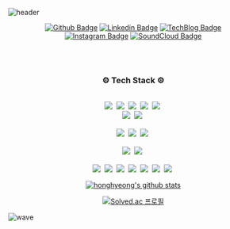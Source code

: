 ![header](https://capsule-render.vercel.app/api?type=waving&color=timeGradient&height=300&section=header&text=Backend%20Devops%20Engineer,%20Seokmin&fontSize=40)


<div align="center">

[![Github Badge](https://img.shields.io/badge/-Github-000?style=flat-square&logo=Github&logoColor=white&link=https://github.com/adldotori)](https://github.com/honghyeong)
[![Linkedin Badge](https://img.shields.io/badge/-LinkedIn-blue?style=flat-square&logo=Linkedin&logoColor=white&link=https://www.linkedin.com/in/seokmin-hong-a51626223/)](https://www.linkedin.com/in/adldotori/) 
[![TechBlog Badge](https://img.shields.io/static/v1.svg?label=Tech%20&message=%20Blog&color=black)](https://5hongmin.tistory.com/.com/)
  <br>
[![Instagram Badge](https://img.shields.io/badge/-Instagram-E4405F?style=flat-square&logo=Instagram&logoColor=white&link=https://www.instagram.com/ohhongmin)](https://www.instagram.com/ohhongmin)
[![SoundCloud Badge](https://img.shields.io/badge/-SoundCloud-FF3300?style=flat-square&logo=SoundCloud&logoColor=white&link=https://soundcloud.com/ohhongmin)](https://soundcloud.com/ohhongmin)

</div>

<br>
<br>
<h3 align="center">⚙️ Tech Stack ⚙️</h3>
<p align="center">
  <br>
  <img src="https://img.shields.io/badge/-C++-ffffff?logo=C"/>&nbsp
  <img src="https://img.shields.io/badge/-PYTHON-ffffff?logo=Python"/>&nbsp
  <img src="https://img.shields.io/badge/-JAVA-ffffff?logo=Java"/>&nbsp
  <img src="https://img.shields.io/badge/-TypeScript-ffffff?logo=Typescript"/>&nbsp
  <img src="https://img.shields.io/badge/-Go-ffffff?logo=Go"/>&nbsp
  <br>
  <img src="https://img.shields.io/badge/-HTML5-ffffff?logo=HTML5"/>&nbsp
  <img src="https://img.shields.io/badge/-CSS3-ffffff?logo=CSS3&logoColor=blue"/>&nbsp
  <br>
  <br>
  <img src="https://img.shields.io/badge/-Spring-ffffff?logo=Spring"/>&nbsp
  <img src="https://img.shields.io/badge/-NestJs-ffffff?logo=NestJs&logoColor=E0234E"/>&nbsp
  <img src="https://img.shields.io/badge/-PostgreSQL-ffffff?logo=PostgreSQL"/>&nbsp
  <br>
  <br>
  <img src="https://img.shields.io/badge/-React-ffffff?logo=React"/>&nbsp
  <img src="https://img.shields.io/badge/-NextJs-ffffff?logo=Next.js&logoColor=black"/>&nbsp
  <br>
  <br>
  <img src="https://img.shields.io/badge/-AWS-ffffff?logo=Amazon"/>&nbsp
  <img src="https://img.shields.io/badge/-git-ffffff?logo=Git"/>&nbsp
  <img src="https://img.shields.io/badge/-Github Actions-ffffff?logo=Github Actions&logoColor=black"/>&nbsp
  <img src="https://img.shields.io/badge/-Docker-ffffff?logo=Docker"/>&nbsp
  <img src="https://img.shields.io/badge/-Pulumi-ffffff?logo=Pulumi&logoColor=8A3391"/>&nbsp
  <img src="https://img.shields.io/badge/-Nx-ffffff?logo=Nx&logoColor=143055"/>&nbsp
  <img src="https://img.shields.io/badge/-Linux-ffffff?logo=Linux&logoColor=black"/>&nbsp
</p>


<div align="center">

[![honghyeong's github stats](https://github-readme-stats.vercel.app/api?username=honghyeong&show_icons=true)](https://github-readme-stats.vercel.app/api?username=honghyeong)

[![Solved.ac 프로필](http://mazassumnida.wtf/api/v2/generate_badge?boj=hooongover)](https://solved.ac/hooongover)
  
</div>

![wave](https://capsule-render.vercel.app/api?section=footer&type=waving&color=timeGradient&height=200)
